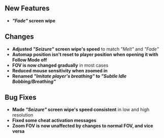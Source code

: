 ## New Features

- **_"Fade"_ screen wipe**

## Changes

- **Adjusted _"Seizure"_ screen wipe's speed** to match _"Melt"_ and _"Fade"_
- **Automap position isn't reset to player position when opening it with Follow Mode off**
- **FOV is now changed gradually** in most cases
- **Reduced mouse sensitivity when zoomed in**
- **Renamed _"Imitate player's breathing"_ to _"Subtle Idle Bobbing/Breathing"_**

## Bug Fixes

- **Made _"Seizure"_ screen wipe's speed consistent** in low and high resolution
- **Fixed some cheat activation messages**
- **Zoom FOV is now unaffected by changes to normal FOV, and vice versa**
